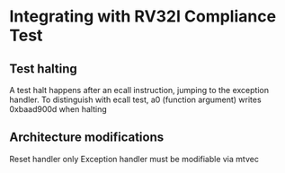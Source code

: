 # Integrating with RV32I Compliance Test

## Test halting

A test halt happens after an ecall instruction, jumping to the exception handler. 
To distinguish with ecall test, a0 (function argument) writes 0xbaad900d when halting

## Architecture modifications

Reset handler only
Exception handler must be modifiable via mtvec

